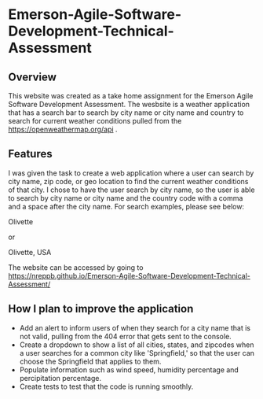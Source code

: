 # Emerson-Agile-Software-Development-Technical-Assessment

Overview
----------

This website was created as a take home assignment for the Emerson Agile Software Development Assessment. The wesbsite is a weather application that has a search bar to search by city name or city name and country to search for current weather conditions pulled from the https://openweathermap.org/api .

Features
----------

I was given the task to create a web application where a user can search by city name, zip code, or geo location to find the current weather conditions of that city. I chose to have the user search by city name, so the user is able to search by city name or city name and the country code with a comma and a space after the city name. For search examples, please see below:

Olivette

or 

Olivette, USA

The website can be accessed by going to https://nreppb.github.io/Emerson-Agile-Software-Development-Technical-Assessment/

How I plan to improve the application
---------------------------------------------

- Add an alert to inform users of when they search for a city name that is not valid, pulling from the 404 error that gets sent to the console.
- Create a dropdown to show a list of all cities, states, and zipcodes when a user searches for a common city like 'Springfield,' so that the user can choose the Springfield that applies to them.
- Populate information such as wind speed, humidity percentage and percipitation percentage.
- Create tests to test that the code is running smoothly.




